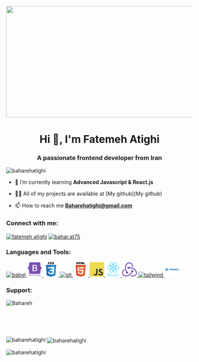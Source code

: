 
<div id="header" align="center">
  <img src="https://media.giphy.com/media/pOZhmE42D1WrCWATLK/giphy.gif" width="700" height="300"/>
</div>
<h1 align="center">Hi 👋, I'm Fatemeh Atighi</h1>
<h3 align="center">A passionate frontend developer from Iran</h3>

<p align="left"> <img src="https://komarev.com/ghpvc/?username=baharehatighi&label=Profile%20views&color=0e75b6&style=flat" alt="baharehatighi" /> </p>

- 🌱 I’m currently learning **Advanced Javascript & React.js**

- 👨‍💻 All of my projects are available at [My github](My github)

- 📫 How to reach me **Baharehatighi@gmail.com**

<h3 align="left">Connect with me:</h3>
<p align="left">
<a href="https://linkedin.com/in/fatemeh atighi" target="blank"><img align="center" src="https://raw.githubusercontent.com/rahuldkjain/github-profile-readme-generator/master/src/images/icons/Social/linked-in-alt.svg" alt="fatemeh atighi" height="30" width="40" /></a>
<a href="https://instagram.com/bahar.at75" target="blank"><img align="center" src="https://raw.githubusercontent.com/rahuldkjain/github-profile-readme-generator/master/src/images/icons/Social/instagram.svg" alt="bahar.at75" height="30" width="40" /></a>
</p>

<h3 align="left">Languages and Tools:</h3>
<p align="left"> <a href="https://babeljs.io/" target="_blank" rel="noreferrer"> <img src="https://www.vectorlogo.zone/logos/babeljs/babeljs-icon.svg" alt="babel" width="40" height="40"/> </a> <a href="https://getbootstrap.com" target="_blank" rel="noreferrer"> <img src="https://raw.githubusercontent.com/devicons/devicon/master/icons/bootstrap/bootstrap-plain-wordmark.svg" alt="bootstrap" width="40" height="40"/> </a> <a href="https://www.w3schools.com/css/" target="_blank" rel="noreferrer"> <img src="https://raw.githubusercontent.com/devicons/devicon/master/icons/css3/css3-original-wordmark.svg" alt="css3" width="40" height="40"/> </a> <a href="https://git-scm.com/" target="_blank" rel="noreferrer"> <img src="https://www.vectorlogo.zone/logos/git-scm/git-scm-icon.svg" alt="git" width="40" height="40"/> </a> <a href="https://www.w3.org/html/" target="_blank" rel="noreferrer"> <img src="https://raw.githubusercontent.com/devicons/devicon/master/icons/html5/html5-original-wordmark.svg" alt="html5" width="40" height="40"/> </a> <a href="https://developer.mozilla.org/en-US/docs/Web/JavaScript" target="_blank" rel="noreferrer"> <img src="https://raw.githubusercontent.com/devicons/devicon/master/icons/javascript/javascript-original.svg" alt="javascript" width="40" height="40"/> </a> <a href="https://reactjs.org/" target="_blank" rel="noreferrer"> <img src="https://raw.githubusercontent.com/devicons/devicon/master/icons/react/react-original-wordmark.svg" alt="react" width="40" height="40"/> </a> <a href="https://redux.js.org" target="_blank" rel="noreferrer"> <img src="https://raw.githubusercontent.com/devicons/devicon/master/icons/redux/redux-original.svg" alt="redux" width="40" height="40"/> </a> <a href="https://tailwindcss.com/" target="_blank" rel="noreferrer"> <img src="https://www.vectorlogo.zone/logos/tailwindcss/tailwindcss-icon.svg" alt="tailwind" width="40" height="40"/> </a> <a href="https://webpack.js.org" target="_blank" rel="noreferrer"> <img src="https://raw.githubusercontent.com/devicons/devicon/d00d0969292a6569d45b06d3f350f463a0107b0d/icons/webpack/webpack-original-wordmark.svg" alt="webpack" width="40" height="40"/> </a> </p>

<h3 align="left">Support:</h3>
<p><a href="https://www.buymeacoffee.com/Bahareh"> <img align="left" src="https://cdn.buymeacoffee.com/buttons/v2/default-yellow.png" height="50" width="210" alt="Bahareh" /></a></p><br><br><br><br><br>

<p><img align="left" src="https://github-readme-stats.vercel.app/api/top-langs?username=baharehatighi&show_icons=true&locale=en&layout=compact" alt="baharehatighi" /></p>

<p>&nbsp;<img align="center" src="https://github-readme-stats.vercel.app/api?username=baharehatighi&show_icons=true&locale=en" alt="baharehatighi" /></p>

<p><img align="center" src="https://github-readme-streak-stats.herokuapp.com/?user=baharehatighi&" alt="baharehatighi" /></p>


<!--
**Baharehatighi/Baharehatighi** is a ✨ _special_ ✨ repository because its `README.md` (this file) appears on your GitHub profile.

Here are some ideas to get you started:


